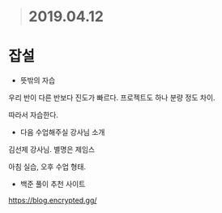 > # 2019.04.12

# 잡설

* 뜻밖의 자습

우리 반이 다른 반보다 진도가 빠르다. 프로젝트도 하나 분량 정도 차이.

따라서 자습한다.



* 다음 수업해주실 강사님 소개

김선제 강사님. 별명은 제임스

아침 실습, 오후 수업 형태.



* 백준 풀이 추천 사이트

<https://blog.encrypted.gg/>



